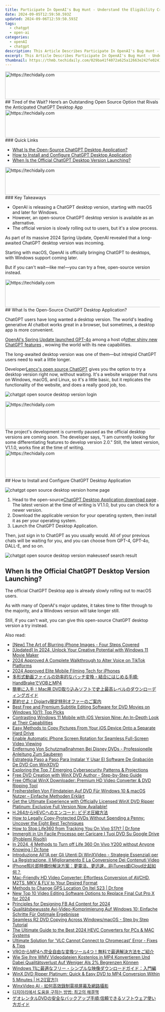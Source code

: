 ```yaml
---
title: Participate In OpenAI's Bug Hunt - Understand the Eligibility Criteria & Procedure
date: 2024-09-05T12:59:50.593Z
updated: 2024-09-06T12:59:50.593Z
tags:
  - chatgpt
  - open-ai
categories:
  - openAI
  - chatgpt
description: This Article Describes Participate In OpenAI's Bug Hunt - Understand the Eligibility Criteria & Procedure
excerpt: This Article Describes Participate In OpenAI's Bug Hunt - Understand the Eligibility Criteria & Procedure
thumbnail: https://thmb.techidaily.com/029ba41f4072a625a12663e242fe0241f864e3cc7e4fb5de060add9d7faf8df5.jpg
---
```


<!-- affiliate ads begin -->
<a href="https://unicoeye.pxf.io/c/5597632/2134218/18498" target="_top" id="2134218">
  <img src="//a.impactradius-go.com/display-ad/18498-2134218" border="0" alt="https://techidaily.com" width="728" height="90"/>
</a>
<img height="0" width="0" src="https://unicoeye.pxf.io/i/5597632/2134218/18498" style="position:absolute;visibility:hidden;" border="0" />
<!-- affiliate ads end -->
## Tired of the Wait? Here’s an Outstanding Open Source Option that Rivals the Anticipated ChatGPT Desktop App

<!-- affiliate ads begin -->
<a href="https://appsumo.8odi.net/c/5597632/2130874/7443" target="_top" id="2130874">
  <img src="//a.impactradius-go.com/display-ad/7443-2130874" border="0" alt="https://techidaily.com" width="728" height="90"/>
</a>
<img height="0" width="0" src="https://appsumo.8odi.net/i/5597632/2130874/7443" style="position:absolute;visibility:hidden;" border="0" />
<!-- affiliate ads end -->
### Quick Links

* [What Is the Open-Source ChatGPT Desktop Application?](https://www.makeuseof.com/cant-wait-for-the-chatgpt-desktop-app-try-this-open-source-alternative-instead/#what-is-the-open-source-chatgpt-desktop-application)
* [How to Install and Configure ChatGPT Desktop Application](https://www.makeuseof.com/cant-wait-for-the-chatgpt-desktop-app-try-this-open-source-alternative-instead/#how-to-install-and-configure-chatgpt-desktop-application)
* [When Is the Official ChatGPT Desktop Version Launching?](https://www.makeuseof.com/cant-wait-for-the-chatgpt-desktop-app-try-this-open-source-alternative-instead/#when-is-the-official-chatgpt-desktop-version-launching)

<!-- affiliate ads begin -->
<a href="https://appsumo.8odi.net/c/5597632/2128843/7443" target="_top" id="2128843">
  <img src="//a.impactradius-go.com/display-ad/7443-2128843" border="0" alt="https://techidaily.com" width="728" height="90"/>
</a>
<img height="0" width="0" src="https://appsumo.8odi.net/i/5597632/2128843/7443" style="position:absolute;visibility:hidden;" border="0" />
<!-- affiliate ads end -->
### Key Takeaways

* OpenAI is releasing a ChatGPT desktop version, starting with macOS and later for Windows.
* However, an open-source ChatGPT desktop version is available as an alternative.
* The official version is slowly rolling out to users, but it's a slow process.

 As part of its massive 2024 Spring Update, OpenAI revealed that a long-awaited ChatGPT desktop version was incoming.

 Starting with macOS, OpenAI is officially bringing ChatGPT to desktops, with Windows support coming later.

 But if you can't wait—like me!—you can try a free, open-source version instead.

<!-- affiliate ads begin -->
<a href="https://appsumo.8odi.net/c/5597632/2130869/7443" target="_top" id="2130869">
  <img src="//a.impactradius-go.com/display-ad/7443-2130869" border="0" alt="https://techidaily.com" width="600" height="90"/>
</a>
<img height="0" width="0" src="https://appsumo.8odi.net/i/5597632/2130869/7443" style="position:absolute;visibility:hidden;" border="0" />
<!-- affiliate ads end -->
## What Is the Open-Source ChatGPT Desktop Application?

 ChatGPT users have long wanted a desktop version. The world's leading generative AI chatbot works great in a browser, but sometimes, a desktop app is more convenient.

[OpenAI's Spring Update launched GPT-4o](https://www.makeuseof.com/how-gpt-4o-works-is-it-free/) among a host of[other shiny new ChatGPT features](https://www.makeuseof.com/chatgpt-new-features-spring-update/) , wowing the world with its new capabilities.

 The long-awaited desktop version was one of them—but intrepid ChatGPT users need to wait a little longer.

 Developer[Lencx's open source ChatGPT](https://github.com/lencx/ChatGPT) gives you the option to try a desktop version right now, without waiting. It's a website wrapper that runs on Windows, macOS, and Linux, so it's a little basic, but it replicates the functionality of the website, and does a really good job, too.

![chatgpt open source desktop version login](https://static1.makeuseofimages.com/wordpress/wp-content/uploads/2024/05/chatgpt-open-source-desktop-version-login.jpg)

<!-- affiliate ads begin -->
<a href="https://ephamedtechinc.pxf.io/c/5597632/2136613/26400" target="_top" id="2136613">
  <img src="//a.impactradius-go.com/display-ad/26400-2136613" border="0" alt="https://techidaily.com" width="728" height="90"/>
</a>
<img height="0" width="0" src="https://ephamedtechinc.pxf.io/i/5597632/2136613/26400" style="position:absolute;visibility:hidden;" border="0" />
<!-- affiliate ads end -->
 The project's development is currently paused as the official desktop versions are coming soon. The developer says, "I am currently looking for some differentiating features to develop version 2.0." Still, the latest version, V1.1.0, works fine at the time of writing.

<!-- affiliate ads begin -->
<a href="https://ephamedtechinc.pxf.io/c/5597632/2137206/26400" target="_top" id="2137206">
  <img src="//a.impactradius-go.com/display-ad/26400-2137206" border="0" alt="https://techidaily.com" width="728" height="90"/>
</a>
<img height="0" width="0" src="https://ephamedtechinc.pxf.io/i/5597632/2137206/26400" style="position:absolute;visibility:hidden;" border="0" />
<!-- affiliate ads end -->
## How to Install and Configure ChatGPT Desktop Application

![chatgpt open source desktop version home page](https://static1.makeuseofimages.com/wordpress/wp-content/uploads/2024/05/chatgpt-open-source-desktop-version-home-page.jpg)

1. Head to the open-source[ChatGPT Desktop Application download page](https://github.com/lencx/ChatGPT/releases/tag/v1.1.0) . The latest version at the time of writing is V1.1.0, but you can check for a newer version.
2. Download the applicable version for your operating system, then install it as per your operating system.
3. Launch the ChatGPT Desktop Application.

 Then, just sign in to ChatGPT as you usually would. All of your previous chats will be waiting for you, and you can choose from GPT-4, GPT-4o, DALL-E, and so on.

![chatgpt open source desktop version makeuseof search result](https://static1.makeuseofimages.com/wordpress/wp-content/uploads/2024/05/chatgpt-open-source-desktop-version-makeuseof-search-result.jpg)

## When Is the Official ChatGPT Desktop Version Launching?

 The official ChatGPT Desktop app is already slowly rolling out to macOS users.

 As with many of OpenAI's major updates, it takes time to filter through to the majority, and a Windows version will take longer still.

 Still, if you can't wait, you can give this open-source ChatGPT desktop version a try instead.


<ins class="adsbygoogle"
     style="display:block"
     data-ad-format="autorelaxed"
     data-ad-client="ca-pub-7571918770474297"
     data-ad-slot="1223367746"></ins>



<ins class="adsbygoogle"
     style="display:block"
     data-ad-client="ca-pub-7571918770474297"
     data-ad-slot="8358498916"
     data-ad-format="auto"
     data-full-width-responsive="true"></ins>

<span class="atpl-alsoreadstyle">Also read:</span>
<div><ul>
<li><a href="https://some-guidance.techidaily.com/new-the-art-of-blurring-iphone-images-four-steps-covered/"><u>[New] The Art of Blurring iPhone Images - Four Steps Covered</u></a></li>
<li><a href="https://fox-hovers.techidaily.com/updated-in-2024-unlock-your-creative-potential-with-windows-11-movie-maker/"><u>[Updated] In 2024, Unlock Your Creative Potential with Windows 11 Movie Maker</u></a></li>
<li><a href="https://tiktok-videos.techidaily.com/2024-approved-a-complete-walkthrough-to-alter-voice-on-tiktok-platforms/"><u>2024 Approved  A Complete Walkthrough to Alter Voice on TikTok Platforms</u></a></li>
<li><a href="https://article-helps.techidaily.com/2024-approved-elite-mobile-filming-tech-for-iphones/"><u>2024 Approved  Elite Mobile Filming Tech for iPhones</u></a></li>
<li><a href="https://tech-revival.techidaily.com/handbrakevobmp4/"><u>多形式動画ファイルの効率的なバッチ変換・結合にはじめる手順: HandBrakeでVOBとMP4</u></a></li>
<li><a href="https://tech-revival.techidaily.com/1725288387062-mac-dvd/"><u>簡単に入手！Mac用 DVD取り込みソフトで史上最高レベルのダウンローディングガイド</u></a></li>
<li><a href="https://tech-revival.techidaily.com/1725288122891-digiarty/"><u>節約せよ！Digiarty限定特別オファーのご案内</u></a></li>
<li><a href="https://tech-revival.techidaily.com/best-free-and-premium-subtitle-editing-software-for-dvd-movies-on-windows-1011-top-picks/"><u>Best Free and Premium Subtitle Editing Software for DVD Movies on Windows 10/11: Top Picks</u></a></li>
<li><a href="https://tech-revival.techidaily.com/contrasting-windows-11-mobile-with-ios-version-nine-an-in-depth-look-at-their-capabilities/"><u>Contrasting Windows 11 Mobile with iOS Version Nine: An In-Depth Look at Their Capabilities</u></a></li>
<li><a href="https://tech-revival.techidaily.com/easy-methods-to-copy-pictures-from-your-ios-device-onto-a-separate-hard-drive/"><u>Easy Methods to Copy Pictures From Your iOS Device Onto a Separate Hard Drive</u></a></li>
<li><a href="https://tech-revival.techidaily.com/enable-automatic-iphone-screen-rotation-for-seamless-full-screen-video-viewing/"><u>Enable Automatic iPhone Screen Rotation for Seamless Full-Screen Video Viewing</u></a></li>
<li><a href="https://tech-revival.techidaily.com/entfernung-von-schutzmassnahmen-bei-disney-dvds-professionelle-anleitung-zum-sauberen/"><u>Entfernung Von Schutzmaßnahmen Bei Disney DVDs - Professionelle Anleitung Zum Sauberen</u></a></li>
<li><a href="https://tech-revival.techidaily.com/estrategia-paso-a-paso-para-instalar-y-usar-el-software-de-grabacion-de-dvd-con-winxdvd/"><u>Estrategia Paso a Paso Para Instalar Y Usar El Software De Grabación De DVD Con WinXDVD</u></a></li>
<li><a href="https://tech-haven.techidaily.com/exploring-the-top-7-emerging-cybersecurity-patterns-and-projections/"><u>Exploring the Top 7 Emerging Cybersecurity Patterns & Projections</u></a></li>
<li><a href="https://tech-revival.techidaily.com/free-dvd-creation-with-winx-dvd-author-step-by-step-guide/"><u>Free DVD Creation with WinX DVD Author - Step-by-Step Guide</u></a></li>
<li><a href="https://tech-revival.techidaily.com/free-official-winx-downloader-premium-hd-video-converter-and-dvd-ripping-tool/"><u>Free Official WinX Downloader: Premium HD Video Converter & DVD Ripping Tool</u></a></li>
<li><a href="https://tech-revival.techidaily.com/freiherstellen-von-filmdateien-auf-dvd-fur-windows-10-and-macos-nutzer-einfache-methoden-erklart/"><u>Freiherstellen Von Filmdateien Auf DVD Für Windows 10 & macOS Nutzer – Einfache Methoden Erklärt</u></a></li>
<li><a href="https://tech-revival.techidaily.com/get-the-ultimate-experience-with-officially-licensed-winx-dvd-ripper-platinum-exclusive-full-version-now-available/"><u>Get the Ultimate Experience with Officially Licensed WinX DVD Ripper Platinum: Exclusive Full Version Now Available!</u></a></li>
<li><a href="https://tech-revival.techidaily.com/h264hevc/"><u>H.264からHEVCへのエンコード: ビデオ圧縮方法</u></a></li>
<li><a href="https://tech-revival.techidaily.com/how-to-legally-copy-protected-dvds-without-spending-a-penny-uncover-the-eight-best-techniques/"><u>How to Legally Copy-Protected DVDs Without Spending a Penny: Uncover the Eight Best Techniques</u></a></li>
<li><a href="https://fake-location.techidaily.com/how-to-stop-life360-from-tracking-you-on-vivo-s17t-drfone-by-drfone-virtual-android/"><u>How to Stop Life360 from Tracking You On Vivo S17t? | Dr.fone</u></a></li>
<li><a href="https://tech-revival.techidaily.com/immergiti-in-un-facile-processo-per-caricare-i-tuoi-dvd-su-google-drive-problemi-risolti/"><u>Immergiti in Un Facile Processo per Caricare I Tuoi DVD Su Google Drive (Problemi Risolti)</u></a></li>
<li><a href="https://fake-location.techidaily.com/in-2024-4-methods-to-turn-off-life-360-on-vivo-y200-without-anyone-knowing-drfone-by-drfone-virtual-android/"><u>In 2024, 4 Methods to Turn off Life 360 On Vivo Y200 without Anyone Knowing | Dr.fone</u></a></li>
<li><a href="https://tech-revival.techidaily.com/introduzione-allia-per-gli-utenti-di-winxvideo-strategie-essenziali-per-la-registrazione-il-miglioramento-e-la-conversione-dei-contenuti-video/"><u>Introduzione All'IA per Gli Utenti Di WinXVideo - Strategie Essenziali per La Registrazione, Il Miglioramento E La Conversione Dei Contenuti Video</u></a></li>
<li><a href="https://tech-revival.techidaily.com/1725289264364-iphoneitunesicloud/"><u>IPhone照片即時備份解決方案：更靈活、更迅速，非iTunes或iCloud比起如何？</u></a></li>
<li><a href="https://tech-revival.techidaily.com/mac-friendly-hd-video-converter-effortless-conversion-of-avchd-m2ts-mkv-and-flv-to-your-desired-format/"><u>Mac-Friendly HD Video Converter: Effortless Conversion of AVCHD, M2TS, MKV & FLV to Your Desired Format</u></a></li>
<li><a href="https://fake-location.techidaily.com/methods-to-change-gps-location-on-itel-s23-drfone-by-drfone-virtual-android/"><u>Methods to Change GPS Location On Itel S23 | Dr.fone</u></a></li>
<li><a href="https://ai-video-apps.techidaily.com/new-top-10-video-editing-software-options-to-replace-final-cut-pro-x-for-2024/"><u>New Top 10 Video Editing Software Options to Replace Final Cut Pro X for 2024</u></a></li>
<li><a href="https://facebook-videos.techidaily.com/principles-for-designing-fb-ad-content-for-2024/"><u>Principles for Designing FB Ad Content for 2024</u></a></li>
<li><a href="https://tech-revival.techidaily.com/qualitatsbewusste-avi-video-komprimierung-auf-windows-10-einfache-schritte-fur-optimale-ergebnisse/"><u>Qualitätsbewusste Avi-Video-Komprimierung Auf Windows 10: Einfache Schritte Für Optimale Ergebnisse</u></a></li>
<li><a href="https://tech-revival.techidaily.com/seamless-r2-dvd-copying-across-windowsmacos-step-by-step-tutorial/"><u>Seamless R2 DVD Copying Across Windows/macOS - Step by Step Tutorial</u></a></li>
<li><a href="https://tech-revival.techidaily.com/the-ultimate-guide-to-the-best-2024-hevc-converters-for-pcs-and-mac-systems/"><u>The Ultimate Guide to the Best 2024 HEVC Converters for PCs & MAC Systems</u></a></li>
<li><a href="https://tech-revival.techidaily.com/ultimate-solution-for-vlc-cannot-connect-to-chromecast-error-fixes-and-tips/"><u>Ultimate Solution for 'VLC Cannot Connect to Chromecast' Error - Fixes & Tips</u></a></li>
<li><a href="https://tech-revival.techidaily.com/vromp44/"><u>VROからMP4へ完全自由な変換ツール4つ！無料で最適解決方法をご紹介</u></a></li>
<li><a href="https://tech-revival.techidaily.com/wie-sie-ihre-wmv-videodateien-kostenlos-in-mp4-konvertieren-und-dabei-qualitatsverlust-auf-weniger-als-2-begrenzen-konnen/"><u>Wie Sie Ihre WMV Videodateien Kostenlos in MP4 Konvertieren Und Dabei Qualitätsverlust Auf Weniger Als 2% Begrenzen Können</u></a></li>
<li><a href="https://tech-revival.techidaily.com/1725289249261-windows-11/"><u>Windows 11に最適なフリー・シンプルな映像ダウンロードガイド：入門編</u></a></li>
<li><a href="https://tech-revival.techidaily.com/winx-dvd-ripper-platinum-quick-and-easy-dvd-to-mp4-conversion-within-5-minutes-h2/"><u>WinX DVD Ripper Platinum: Quick & Easy DVD to MP4 Conversion Within 5 Minutes | H.2([官方])</u></a></li>
<li><a href="https://tech-revival.techidaily.com/1725287812816-winxvideo-ai/"><u>WinxVideo AI - 如何高效錄制電視屏幕及網路攝影</u></a></li>
<li><a href="https://tech-revival.techidaily.com/iuuuloyngoyvhoumroyxkoyencdrj4tsm4dsnyqg6rws7zwy64quiouwqeuyltog7lwc6rog7j2yio2vtoqysoyxhsi/"><u>디지아리에서 도움을 구하는 방법: 최고의 해결책</u></a></li>
<li><a href="https://tech-revival.techidaily.com/1725286111250-dvd/"><u>ゲオレンタルDVDの安全なバックアップ手順:信頼できるソフトウェア使い方ガイド</u></a></li>
</ul></div>
